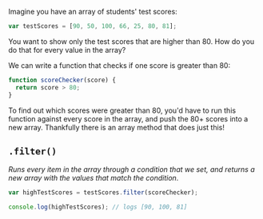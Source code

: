 Imagine you have an array of students' test scores:

```js
var testScores = [90, 50, 100, 66, 25, 80, 81];
```

You want to show only the test scores that are higher than 80. How do you do that for every value in the array?

We can write a function that checks if one score is greater than 80:

```js
function scoreChecker(score) {
  return score > 80;
}
```

To find out which scores were greater than 80, you'd have to run this function against every score in the array, and push the 80+ scores into a new array. Thankfully there is an array method that does just this!

## `.filter()`

_Runs every item in the array through a condition that we set, and returns a new array with the values that match the condition_.

```js
var highTestScores = testScores.filter(scoreChecker);

console.log(highTestScores); // logs [90, 100, 81]
```
